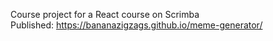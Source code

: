 Course project for a React course on Scrimba  
Published: https://bananazigzags.github.io/meme-generator/
